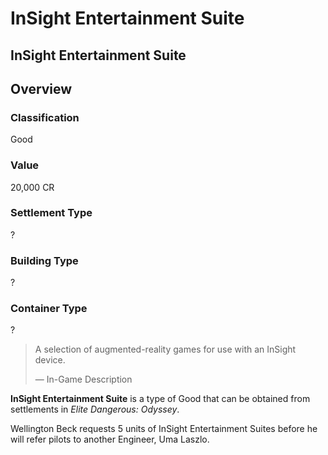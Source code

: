# InSight Entertainment Suite
## InSight Entertainment Suite

## Overview

### Classification

Good

### Value

20,000 CR

### Settlement Type

?

### Building Type

?

### Container Type

?

> 
> 
> A selection of augmented-reality games for use with an InSight device.
> 
> 
> — In-Game Description
> 

**InSight Entertainment Suite** is a type of Good that can be obtained from settlements in *Elite Dangerous: Odyssey*.

Wellington Beck requests 5 units of InSight Entertainment Suites before he will refer pilots to another Engineer, Uma Laszlo.
